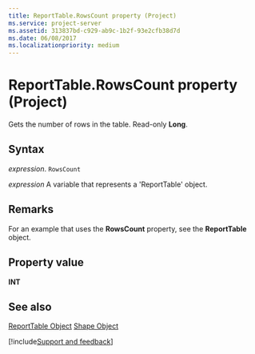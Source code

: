 ```yaml
---
title: ReportTable.RowsCount property (Project)
ms.service: project-server
ms.assetid: 313837bd-c929-ab9c-1b2f-93e2cfb38d7d
ms.date: 06/08/2017
ms.localizationpriority: medium
---
```



# ReportTable.RowsCount property (Project)
Gets the number of rows in the table. Read-only **Long**.

## Syntax

_expression_. `RowsCount`

_expression_ A variable that represents a 'ReportTable' object.


## Remarks

For an example that uses the **RowsCount** property, see the **ReportTable** object.


## Property value

 **INT**


## See also


[ReportTable Object](Project.reporttable.md)
[Shape Object](Project.shape.md)

[!include[Support and feedback](~/includes/feedback-boilerplate.md)]